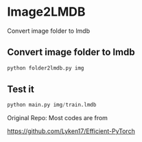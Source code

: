 # Image2LMDB
Convert image folder to lmdb

## Convert image folder to lmdb
```python
python folder2lmdb.py img
````

## Test it
```python
python main.py img/train.lmdb
```



Original Repo:
Most codes are from

https://github.com/Lyken17/Efficient-PyTorch
